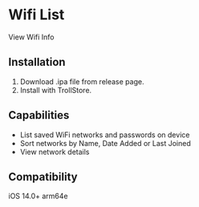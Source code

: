 # Wifi List

View Wifi Info

## Installation

1. Download .ipa file from release page.
2. Install with TrollStore.

## Capabilities
- List saved WiFi networks and passwords on device
- Sort networks by Name, Date Added or Last Joined
- View network details

## Compatibility
iOS 14.0+
arm64e
